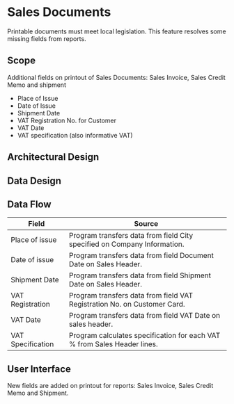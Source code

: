 # Sales Documents

Printable documents must meet local legislation. This feature resolves some missing fields from reports.

## Scope

Additional fields on printout of Sales Documents: Sales Invoice, Sales Credit Memo and shipment
- Place of Issue
- Date of Issue
- Shipment Date
- VAT Registration No. for Customer
- VAT Date 
- VAT specification (also informative VAT)

## Architectural Design 

## Data Design

## Data Flow

Field|Source
-|-
Place of issue|Program transfers data from field City specified on Company Information.
Date of issue|Program transfers data from field Document Date on Sales Header.
Shipment Date|Program transfers data from field Shipment Date on Sales Header.
VAT Registration|Program transfers data from field VAT Registration No. on Customer Card.
VAT Date|Program transfers data from field VAT Date on sales header.
VAT Specification|Program calculates specification for each VAT % from Sales Header lines.

## User Interface

New fields are added on printout for reports: Sales Invoice, Sales Credit Memo and Shipment.

